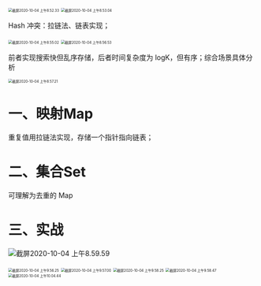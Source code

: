 <img src="https://leibnize-picbed.oss-cn-shenzhen.aliyuncs.com/img/20201004085236.png" alt="截屏2020-10-04 上午8.52.33" style="zoom:50%;" />



<img src="https://leibnize-picbed.oss-cn-shenzhen.aliyuncs.com/img/20201004085306.png" alt="截屏2020-10-04 上午8.53.04" style="zoom:50%;" />

Hash 冲突：拉链法、链表实现；

<img src="https://leibnize-picbed.oss-cn-shenzhen.aliyuncs.com/img/20201004085507.png" alt="截屏2020-10-04 上午8.55.02" style="zoom:50%;" />

<img src="https://leibnize-picbed.oss-cn-shenzhen.aliyuncs.com/img/20201004085658.png" alt="截屏2020-10-04 上午8.56.53" style="zoom:50%;" />

前者实现搜索快但乱序存储，后者时间复杂度为 logK，但有序；综合场景具体分析

<img src="https://leibnize-picbed.oss-cn-shenzhen.aliyuncs.com/img/20201004085728.png" alt="截屏2020-10-04 上午8.57.21" style="zoom:50%;" />







# 一、映射Map

重复值用拉链法实现，存储一个指针指向链表；



# 二、集合Set

可理解为去重的 Map



# 三、实战

![截屏2020-10-04 上午8.59.59](https://leibnize-picbed.oss-cn-shenzhen.aliyuncs.com/img/20201004090002.png)

<img src="https://leibnize-picbed.oss-cn-shenzhen.aliyuncs.com/img/20201004095629.png" alt="截屏2020-10-04 上午9.56.25" style="zoom:50%;" />

<img src="https://leibnize-picbed.oss-cn-shenzhen.aliyuncs.com/img/20201004095704.png" alt="截屏2020-10-04 上午9.57.00" style="zoom:50%;" />

<img src="https://leibnize-picbed.oss-cn-shenzhen.aliyuncs.com/img/20201004095828.png" alt="截屏2020-10-04 上午9.58.25" style="zoom:50%;" />

<img src="https://leibnize-picbed.oss-cn-shenzhen.aliyuncs.com/img/20201004095851.png" alt="截屏2020-10-04 上午9.58.47" style="zoom:50%;" />

<img src="https://leibnize-picbed.oss-cn-shenzhen.aliyuncs.com/img/20201004100448.png" alt="截屏2020-10-04 上午10.04.44" style="zoom:50%;" />

